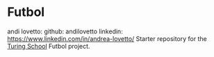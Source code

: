 # Futbol
andi lovetto:
github: andilovetto
linkedin: https://www.linkedin.com/in/andrea-lovetto/
Starter repository for the [Turing School](https://turing.io/) Futbol project.
